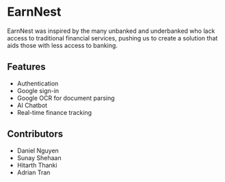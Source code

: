 # EarnNest
EarnNest was inspired by the many unbanked and underbanked who lack access to traditional financial services, pushing us to create a solution that aids those with less access to banking.

## Features
- Authentication
- Google sign-in
- Google OCR for document parsing
- AI Chatbot
- Real-time finance tracking

## Contributors
- Daniel Nguyen
- Sunay Shehaan
- Hitarth Thanki
- Adrian Tran

